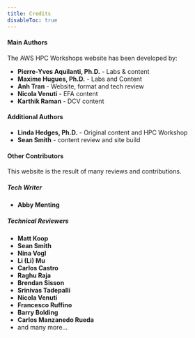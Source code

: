 ```yaml
---
title: Credits
disableToc: true
---
```


#### Main Authors

The AWS HPC Workshops website has been developed by:

- **Pierre-Yves Aquilanti, Ph.D.** - Labs & content
- **Maxime Hugues, Ph.D.** - Labs and Content
- **Anh Tran** - Website, format and tech review
- **Nicola Venuti** - EFA content
- **Karthik Raman** - DCV content

#### Additional Authors

- **Linda Hedges, Ph.D.** - Original content and HPC Workshop
- **Sean Smith** - content review and site build

#### Other Contributors

This website is the result of many reviews and contributions.

##### Tech Writer

- **Abby Menting**

##### Technical Reviewers

- **Matt Koop**
- **Sean Smith**
- **Nina Vogl**
- **Li (Li) Mu**
- **Carlos Castro**
- **Raghu Raja**
- **Brendan Sisson**
- **Srinivas Tadepalli**
- **Nicola Venuti**
- **Francesco Ruffino**
- **Barry Bolding**
- **Carlos Manzanedo Rueda**
- and many more...
